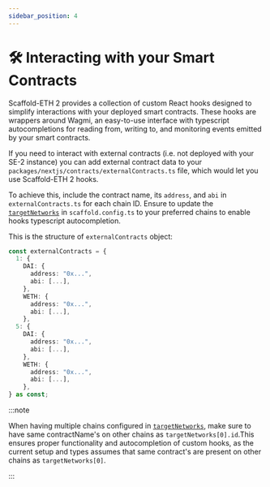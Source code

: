 ```yaml
---
sidebar_position: 4
---
```


# 🛠 Interacting with your Smart Contracts

Scaffold-ETH 2 provides a collection of custom React hooks designed to simplify interactions with your deployed smart contracts. These hooks are wrappers around Wagmi, an easy-to-use interface with typescript autocompletions for reading from, writing to, and monitoring events emitted by your smart contracts.

If you need to interact with external contracts (i.e. not deployed with your SE-2 instance) you can add external contract data to your `packages/nextjs/contracts/externalContracts.ts` file, which would let you use Scaffold-ETH 2 hooks.

To achieve this, include the contract name, its `address`, and `abi` in `externalContracts.ts` for each chain ID. Ensure to update the [`targetNetworks`](/deploying/deploy-nextjs-app#--targetnetworks) in `scaffold.config.ts` to your preferred chains to enable hooks typescript autocompletion.

This is the structure of `externalContracts` object:

```ts
const externalContracts = {
  1: {
    DAI: {
      address: "0x...",
      abi: [...],
    },
    WETH: {
      address: "0x...",
      abi: [...],
    },
  5: {
    DAI: {
      address: "0x...",
      abi: [...],
    },
    WETH: {
      address: "0x...",
      abi: [...],
    },
} as const;
```

:::note

When having multiple chains configured in [`targetNetworks`](/deploying/deploy-nextjs-app#--targetnetworks), make sure to have same contractName's on other chains as `targetNetworks[0].id`.This ensures proper functionality and autocompletion of custom hooks, as the current setup and types assumes that same contract's are present on other chains as `targetNetworks[0]`.

:::
